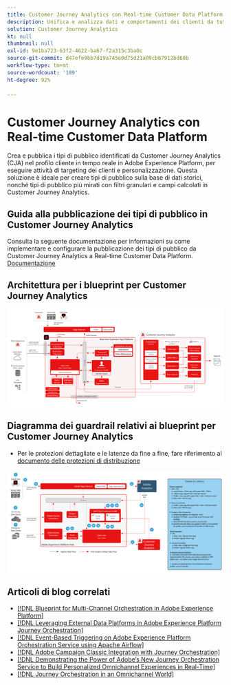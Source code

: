 ```yaml
---
title: Customer Journey Analytics con Real-time Customer Data Platform
description: Unifica e analizza dati e comportamenti dei clienti da tutto il percorso del cliente in Customer Journey Analytics, e pubblica i tipi di pubblico da CJA a RTCDP
solution: Customer Journey Analytics
kt: null
thumbnail: null
exl-id: 9e1ba723-63f2-4622-ba67-f2a315c3ba0c
source-git-commit: d47efe9bb7d19a745e0d75d21a09cb87912bd60b
workflow-type: tm+mt
source-wordcount: '189'
ht-degree: 92%

---
```


# Customer Journey Analytics con Real-time Customer Data Platform

Crea e pubblica i tipi di pubblico identificati da Customer Journey Analytics (CJA) nel profilo cliente in tempo reale in Adobe Experience Platform, per eseguire attività di targeting dei clienti e personalizzazione. Questa soluzione è ideale per creare tipi di pubblico sulla base di dati storici, nonché tipi di pubblico più mirati con filtri granulari e campi calcolati in Customer Journey Analytics.

## Guida alla pubblicazione dei tipi di pubblico in Customer Journey Analytics

Consulta la seguente documentazione per informazioni su come implementare e configurare la pubblicazione dei tipi di pubblico da Customer Journey Analytics a Real-time Customer Data Platform. [Documentazione](https://experienceleague.adobe.com/docs/analytics-platform/using/cja-components/audiences/publish.html?lang=it)

## Architettura per i blueprint per Customer Journey Analytics

![Diagramma dell’architettura](assets/CJA_RTCDP.svg)

## Diagramma dei guardrail relativi ai blueprint per Customer Journey Analytics

* Per le protezioni dettagliate e le latenze da fine a fine, fare riferimento al [documento delle protezioni di distribuzione](../experience-platform/deployment/guardrails.md)

![Diagramma dei guardrail](../experience-platform/assets/CJA_guardrails.svg)

## Articoli di blog correlati

* [[!DNL Blueprint for Multi-Channel Orchestration in Adobe Experience Platform]](https://medium.com/adobetech/blueprint-for-multi-channel-orchestration-in-adobe-experience-platform-c68317e94184)
* [[!DNL Leveraging External Data Platforms in Adobe Experience Platform Journey Orchestration]](https://medium.com/adobetech/leveraging-external-data-platforms-in-adobe-experience-platform-journey-orchestration-54fc6134fe17)
* [[!DNL Event-Based Triggering on Adobe Experience Platform Orchestration Service using Apache Airflow]](https://medium.com/adobetech/event-based-triggering-on-adobe-experience-platform-orchestration-service-using-apache-airflow-8607b28251f1)
* [[!DNL Adobe Campaign Classic Integration with Journey Orchestration]](https://medium.com/adobetech/adobe-campaign-classic-integration-with-journey-orchestration-ae577653281)
* [[!DNL Demonstrating the Power of Adobe’s New Journey Orchestration Service to Build Personalized Omnichannel Experiences in Real-Time]](https://medium.com/adobetech/demonstrating-the-power-of-adobes-new-journey-orchestration-service-to-build-personalized-aa60d88cd34)
* [[!DNL Journey Orchestration in an Omnichannel World]](https://medium.com/adobetech/journey-orchestration-in-an-omnichannel-world-3a2d32d556d9)
